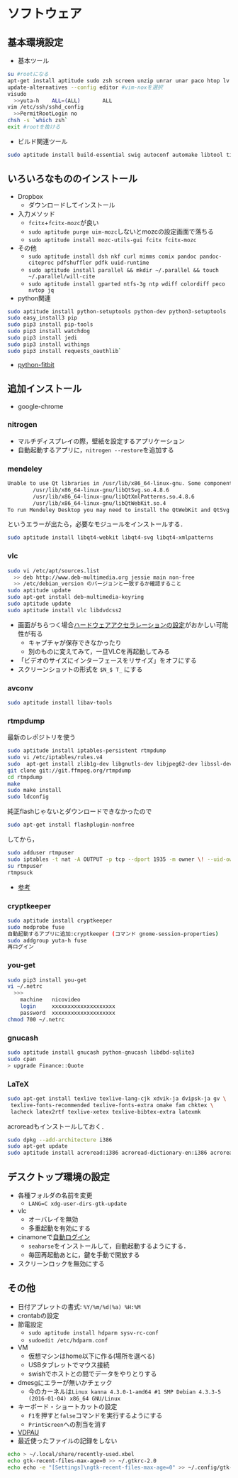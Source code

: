 # ソフトウェア

## 基本環境設定

- 基本ツール

```sh
su #rootになる
apt-get install aptitude sudo zsh screen unzip unrar unar paco htop lv vim-nox tmux
update-alternatives --config editor #vim-noxを選択
visudo
  >>yuta-h    ALL=(ALL)       ALL
vim /etc/ssh/sshd_config
  >>PermitRootLogin no
chsh -s `which zsh`
exit #rootを抜ける
```

- ビルド関連ツール

```sh
sudo aptitude install build-essential swig autoconf automake libtool tinycdb libcdb-dev libncurses-dev aptitude install git git-core git-svn dkms
```

## いろいろなもののインストール

- Dropbox
    - ダウンロードしてインストール
- 入力メソッド
    - ``fcitx``+``fcitx-mozc``が良い
    - ``sudo aptitude purge uim-mozc``しないとmozcの設定画面で落ちる
    - ``sudo aptitude install mozc-utils-gui fcitx fcitx-mozc``
- その他
    - ``sudo aptitude install dsh nkf curl mimms comix pandoc pandoc-citeproc pdfshuffler pdfk uuid-runtime``
    - ``sudo aptitude install parallel && mkdir ~/.parallel && touch ~/.parallel/will-cite``
    - ``sudo aptitude install gparted ntfs-3g ntp wdiff colordiff peco nvtop jq``
- python関連

```sh
sudo aptitude install python-setuptools python-dev python3-setuptools
sudo easy_install3 pip
sudo pip3 install pip-tools
sudo pip3 install watchdog
sudo pip3 install jedi
sudo pip3 install withings
sudo pip3 install requests_oauthlib`
```

- [python-fitbit](https://github.com/orcasgit/python-fitbit)

## 追加インストール

- google-chrome

### nitrogen

- マルチディスプレイの際，壁紙を設定するアプリケーション
- 自動起動するアプリに，``nitrogen --restore``を追加する

### mendeley

```txt
Unable to use Qt libraries in /usr/lib/x86_64-linux-gnu. Some components are missing:
        /usr/lib/x86_64-linux-gnu/libQtSvg.so.4.8.6
        /usr/lib/x86_64-linux-gnu/libQtXmlPatterns.so.4.8.6
        /usr/lib/x86_64-linux-gnu/libQtWebKit.so.4
To run Mendeley Desktop you may need to install the QtWebKit and QtSvg packages provided by your Linux distribution.
```

というエラーが出たら，必要なモジュールをインストールする．

```sh
sudo aptitude install libqt4-webkit libqt4-svg libqt4-xmlpatterns
```

### vlc

```sh
sudo vi /etc/apt/sources.list
  >> deb http://www.deb-multimedia.org jessie main non-free
  >> /etc/debian_version のバージョンと一致するか確認すること
sudo aptitude update
sudo apt-get install deb-multimedia-keyring
sudo aptitude update
sudo aptitude install vlc libdvdcss2
```

- 画面がちらつく場合[ハードウェアアクセラレーションの設定](https://wiki.archlinuxjp.org/index.php/VLC_media_player#.E3.83.8F.E3.83.BC.E3.83.89.E3.82.A6.E3.82.A7.E3.82.A2.E3.82.A2.E3.82.AF.E3.82.BB.E3.83.A9.E3.83.AC.E3.83.BC.E3.82.B7.E3.83.A7.E3.83.B3.E3.81.AE.E3.82.B5.E3.83.9D.E3.83.BC.E3.83.88)がおかしい可能性が有る
    - キャプチャが保存できなかったり
    - 別のものに変えてみて，一旦VLCを再起動してみる
- 「ビデオのサイズにインターフェースをリサイズ」をオフにする
- スクリーンショットの形式を ``$N_$ T_`` にする

### avconv

```sh
sudo aptitude install libav-tools
```

### rtmpdump

最新のレポジトリを使う

```sh
sudo aptitude install iptables-persistent rtmpdump
sudo vi /etc/iptables/rules.v4
sudo  apt-get install zlib1g-dev libgnutls-dev libjpeg62-dev libssl-dev
git clone git://git.ffmpeg.org/rtmpdump
cd rtmpdump
make
sudo make install
sudo ldconfig
```

純正flashじゃないとダウンロードできなかったので

```sh
sudo apt-get install flashplugin-nonfree
```

してから，

```sh
sudo adduser rtmpuser
sudo iptables -t nat -A OUTPUT -p tcp --dport 1935 -m owner \! --uid-owner  rtmpuser -j REDIRECT
su rtmpuser
rtmpsuck
```

- [参考](http://imoimo2010.blogspot.jp/2012/02/radikodebian60.html)

### cryptkeeper

```sh
sudo aptitude install cryptkeeper
sudo modprobe fuse
自動起動するアプリに追加:cryptkeeper (コマンド gnome-session-properties)
sudo addgroup yuta-h fuse
再ログイン
```

### you-get

```sh
sudo pip3 install you-get
vi ~/.netrc
  >>>
    machine   nicovideo
    login     xxxxxxxxxxxxxxxxxxxx
    password  xxxxxxxxxxxxxxxxxxxx
chmod 700 ~/.netrc
```

### gnucash

```sh
sudo aptitude install gnucash python-gnucash libdbd-sqlite3
sudo cpan
> upgrade Finance::Quote
```

### LaTeX

```sh
sudo apt-get install texlive texlive-lang-cjk xdvik-ja dvipsk-ja gv \
 texlive-fonts-recommended texlive-fonts-extra omake fam chktex \
 lacheck latex2rtf texlive-xetex texlive-bibtex-extra latexmk
```

acroreadもインストールしておく．

```sh
sudo dpkg --add-architecture i386
sudo apt-get update
sudo aptitude install acroread:i386 acroread-dictionary-en:i386 acroread-plugins:i386
```

## デスクトップ環境の設定

- 各種フォルダの名前を変更
    - ``LANG=C xdg-user-dirs-gtk-update``
- vlc
    - オーバレイを無効
    - 多重起動を有効にする
- cinamoneで[自動ログイン](http://www.linuxserve.com/2015/06/how-to-enable-automatic-login-on-debian.html)
    - ``seahorse``をインストールして，自動起動するようにする．
    - 毎回再起動あとに，鍵を手動で開放する
- スクリーンロックを無効にする

## その他

- 日付アプレットの書式: ``%Y/%m/%d(%a) %H:%M``
- crontabの設定
- 節電設定
    - ``sudo aptitude install hdparm sysv-rc-conf``
    - ``sudoedit /etc/hdparm.conf``
- VM
    - 仮想マシンはhome以下に作る(場所を選べる)
    - USBタブレットでマウス接続
    - swishでホストとの間でデータをやりとりする
- dmesgにエラーが無いかチェック
    - 今のカーネルは``Linux kanna 4.3.0-1-amd64 #1 SMP Debian 4.3.3-5 (2016-01-04) x86_64 GNU/Linux``
- キーボード・ショートカットの設定
    - ``F1``を押すと``false``コマンドを実行するようにする
    - ``PrintScreen``への割当を消す
- [VDPAU](https://wiki.archlinuxjp.org/index.php/VDPAU)
- 最近使ったファイルの記録をしない

```sh
echo > ~/.local/share/recently-used.xbel
echo gtk-recent-files-max-age=0 >> ~/.gtkrc-2.0
echo echo -e "[Settings]\ngtk-recent-files-max-age=0" >> ~/.config/gtk-3.0/settings.ini
```

